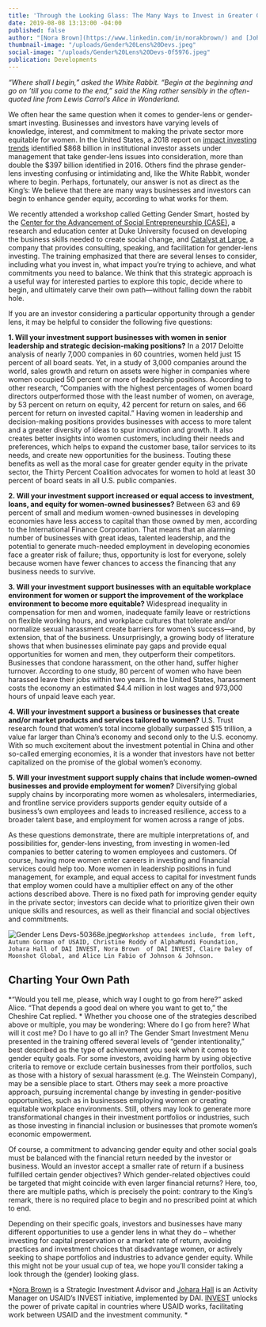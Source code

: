```yaml
---
title: 'Through the Looking Glass: The Many Ways to Invest in Greater Gender Equity'
date: 2019-08-08 13:13:00 -04:00
published: false
author: "[Nora Brown](https://www.linkedin.com/in/norakbrown/) and [Johara Hall](https://www.linkedin.com/in/johara-hall-bb9a7b34/)"
thumbnail-image: "/uploads/Gender%20Lens%20Devs.jpeg"
social-image: "/uploads/Gender%20Lens%20Devs-0f5976.jpeg"
publication: Developments
---
```


*“Where shall I begin,” asked the White Rabbit. “Begin at the beginning and go on ’till you come to the end,” said the King rather sensibly in the often-quoted line from Lewis Carrol’s Alice in Wonderland.*

We often hear the same question when it comes to gender-lens or gender-smart investing. Businesses and investors have varying levels of knowledge, interest, and commitment to making the private sector more equitable for women. In the United States, a 2018 report on [impact investing trends](https://www.ussif.org/trends) identified $868 billion in institutional investor assets under management that take gender-lens issues into consideration, more than double the $397 billion identified in 2016. Others find the phrase gender-lens investing confusing or intimidating and, like the White Rabbit, wonder where to begin. Perhaps, fortunately, our answer is not as direct as the King’s: We believe that there are many ways businesses and investors can begin to enhance gender equity, according to what works for them.






We recently attended a workshop called Getting Gender Smart, hosted by the [Center for the Advancement of Social Entrepreneurship (CASE)](https://centers.fuqua.duke.edu/case/), a research and education center at Duke University focused on developing the business skills needed to create social change, and [Catalyst at Large](http://www.catalystatlarge.com/), a company that provides consulting, speaking, and facilitation for gender-lens investing. The training emphasized that there are several lenses to consider, including what you invest in, what impact you’re trying to achieve, and what commitments you need to balance. We think that this strategic approach is a useful way for interested parties to explore this topic, decide where to begin, and ultimately carve their own path—without falling down the rabbit hole.

If you are an investor considering a particular opportunity through a gender lens, it may be helpful to consider the following five questions:

**1. Will your investment support businesses with women in senior leadership and strategic decision-making positions?** In a 2017 Deloitte analysis of nearly 7,000 companies in 60 countries, women held just 15 percent of all board seats. Yet, in a study of 3,000 companies around the world, sales growth and return on assets were higher in companies where women occupied 50 percent or more of leadership positions. According to other research, “Companies with the highest percentages of women board directors outperformed those with the least number of women, on average, by 53 percent on return on equity, 42 percent for return on sales, and 66 percent for return on invested capital.” Having women in leadership and decision-making positions provides businesses with access to more talent and a greater diversity of ideas to spur innovation and growth. It also creates better insights into women customers, including their needs and preferences, which helps to expand the customer base, tailor services to its needs, and create new opportunities for the business. Touting these benefits as well as the moral case for greater gender equity in the private sector, the Thirty Percent Coalition advocates for women to hold at least 30 percent of board seats in all U.S. public companies.

**2. Will your investment support increased or equal access to investment, loans, and equity for women-owned businesses?** Between 63 and 69 percent of small and medium women-owned businesses in developing economies have less access to capital than those owned by men, according to the International Finance Corporation. That means that an alarming number of businesses with great ideas, talented leadership, and the potential to generate much-needed employment in developing economies face a greater risk of failure; thus, opportunity is lost for everyone, solely because women have fewer chances to access the financing that any business needs to survive.

**3. Will your investment support businesses with an equitable workplace environment for women or support the improvement of the workplace environment to become more equitable?** Widespread inequality in compensation for men and women, inadequate family leave or restrictions on flexible working hours, and workplace cultures that tolerate and/or normalize sexual harassment create barriers for women’s success—and, by extension, that of the business. Unsurprisingly, a growing body of literature shows that when businesses eliminate pay gaps and provide equal opportunities for women and men, they outperform their competitors. Businesses that condone harassment, on the other hand, suffer higher turnover. According to one study, 80 percent of women who have been harassed leave their jobs within two years. In the United States, harassment costs the economy an estimated $4.4 million in lost wages and 973,000 hours of unpaid leave each year.

**4. Will your investment support a business or businesses that create and/or market products and services tailored to women?** U.S. Trust research found that women’s total income globally surpassed $15 trillion, a value far larger than China’s economy and second only to the U.S. economy. With so much excitement about the investment potential in China and other so-called emerging economies, it is a wonder that investors have not better capitalized on the promise of the global women’s economy. 

**5. Will your investment support supply chains that include women-owned businesses and provide employment for women?** Diversifying global supply chains by incorporating more women as wholesalers, intermediaries, and frontline service providers supports gender equity outside of a business’s own employees and leads to increased resilience, access to a broader talent base, and employment for women across a range of jobs.

As these questions demonstrate, there are multiple interpretations of, and possibilities for, gender-lens investing, from investing in women-led companies to better catering to women employees and customers. Of course, having more women enter careers in investing and financial services could help too. More women in leadership positions in fund management, for example, and equal access to capital for investment funds that employ women could have a multiplier effect on any of the other actions described above. There is no fixed path for improving gender equity in the private sector; investors can decide what to prioritize given their own unique skills and resources, as well as their financial and social objectives and commitments.

![Gender Lens Devs-50368e.jpeg](/uploads/Gender%20Lens%20Devs-50368e.jpeg)`Workshop attendees include, from left, Autumn Gorman of USAID, Christine Roddy of AlphaMundi Foundation, Johara Hall of DAI INVEST, Nora Brown 
of DAI INVEST, Claire Daley of Moonshot Global, and Alice Lin Fabio of Johnson & Johnson.`

## Charting Your Own Path

*“Would you tell me, please, which way I ought to go from here?” asked Alice. “That depends a good deal on where you want to get to,” the Cheshire Cat replied.
*
Whether you choose one of the strategies described above or multiple, you may be wondering: Where do I go from here? What will it cost me? Do I have to go all in? The Gender Smart Investment Menu presented in the training offered several levels of “gender intentionality,” best described as the type of achievement you seek when it comes to gender equity goals. For some investors, avoiding harm by using objective criteria to remove or exclude certain businesses from their portfolios, such as those with a history of sexual harassment (e.g. The Weinstein Company), may be a sensible place to start. Others may seek a more proactive approach, pursuing incremental change by investing in gender-positive opportunities, such as in businesses employing women or creating equitable workplace environments. Still, others may look to generate more transformational changes in their investment portfolios or industries, such as those investing in financial inclusion or businesses that promote women’s economic empowerment.

Of course, a commitment to advancing gender equity and other social goals must be balanced with the financial return needed by the investor or business. Would an investor accept a smaller rate of return if a business fulfilled certain gender objectives? Which gender-related objectives could be targeted that might coincide with even larger financial returns? Here, too, there are multiple paths, which is precisely the point: contrary to the King’s remark, there is no required place to begin and no prescribed point at which to end.

Depending on their specific goals, investors and businesses have many different opportunities to use a gender lens in what they do – whether investing for capital preservation or a market rate of return, avoiding practices and investment choices that disadvantage women, or actively seeking to shape portfolios and industries to advance gender equity. While this might not be your usual cup of tea, we hope you’ll consider taking a look through the (gender) looking glass.

*[Nora Brown](https://www.linkedin.com/in/norakbrown/) is a Strategic Investment Advisor and [Johara Hall](https://www.linkedin.com/in/johara-hall-bb9a7b34/) is an Activity Manager on USAID’s INVEST initiative, implemented by DAI. [INVEST](www.usaid.gov/INVEST) unlocks the power of private capital in countries where USAID works, facilitating work between USAID and the investment community. *